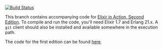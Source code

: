 [![Build Status](https://travis-ci.org/sasa1977/elixir-in-action.svg?branch=2nd-edition)](https://travis-ci.org/sasa1977/elixir-in-action)

This branch contains accompanying code for [Elixir in Action, Second Edition](https://www.manning.com/books/elixir-in-action-second-edition). To compile and run the code, you'll need Elixir 1.7 and Erlang 21.x. A `git` client should also be installed and available somewhere in the execution path.

The code for the first edition can be found [here](https://github.com/sasa1977/elixir-in-action/tree/edition-1).
